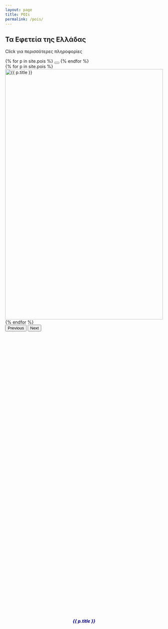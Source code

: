 ```yaml
---
layout: page
title: POIs
permalink: /pois/
---
```


<h2>Τα Εφετεία της Ελλάδας</h2>
<p>Click για περισσότερες πληροφορίες</p>

<!-- Bootstrap CSS -->
<link href="https://cdn.jsdelivr.net/npm/bootstrap@5.3.0/dist/css/bootstrap.min.css" rel="stylesheet">

<style>
  .carousel-caption {
    position: absolute;
    top: 50%; /* Vertically centers the caption */
    left: 0;
    right: 0;
    text-align: center; /* Horizontally centers the text */
    padding: 10px;
  }

  .carousel-caption h5 {
    color: #00008b; /* Dark blue for the title */
  }
</style>

<!-- Carousel Structure -->
<div id="courtCarousel" class="carousel slide" data-bs-ride="carousel">
  <div class="carousel-indicators">
    {% for p in site.pois %}
      <button type="button" data-bs-target="#courtCarousel" data-bs-slide-to="{{ forloop.index0 }}" {% if forloop.first %}class="active"{% endif %} aria-current="true"></button>
    {% endfor %}
  </div>

  <div class="carousel-inner">
    {% for p in site.pois %}
      <div class="carousel-item {% if forloop.first %}active{% endif %}" data-wikidatum="{{ p.wikidatum }}">
        <a href="{{ p.url | relative_url }}">
          <img id="image-{{ p.wikidatum }}" class="d-block w-100" alt="{{ p.title }}">
          <div class="carousel-caption d-none d-md-block">
            <h5>{{ p.title }}</h5>
          </div>
        </a>
      </div>
    {% endfor %}
  </div>

  <button class="carousel-control-prev" type="button" data-bs-target="#courtCarousel" data-bs-slide="prev">
    <span class="carousel-control-prev-icon" aria-hidden="true"></span>
    <span class="visually-hidden">Previous</span>
  </button>
  <button class="carousel-control-next" type="button" data-bs-target="#courtCarousel" data-bs-slide="next">
    <span class="carousel-control-next-icon" aria-hidden="true"></span>
    <span class="visually-hidden">Next</span>
  </button>
</div>

<!-- Add the necessary Bootstrap JS at the end of the body -->
<script src="https://cdn.jsdelivr.net/npm/bootstrap@5.3.0/dist/js/bootstrap.bundle.min.js"></script>

<!-- Custom CSS to control image size in carousel -->
<style>
  .carousel-item img {
    height: 800px; /* Adjust this height as needed */
    object-fit: cover;
    width: 100%;
  }
</style>

<!-- JQuery Script to Fetch Title and Image from Wikidata -->
<script src="https://code.jquery.com/jquery-3.6.0.min.js"></script>

<script>
$(document).ready(function() {
  $('.carousel-item').each(function() {
    const wikidatum = $(this).data('wikidatum');
    get_wikidatum(wikidatum);
  });
});

function get_wikidatum(id) {
  let url = `https://www.wikidata.org/w/api.php?action=wbgetentities&ids=${id}&format=json&languages=en|el&origin=*`;
  $.getJSON(url, function(data) {
    const image = get_json_value(['entities', id, 'claims', 'P18', 0, 'mainsnak', 'datavalue', 'value'], data);
    
    // Populate the image for the carousel item
    if (image) {
      get_thumbnail(image, 1000).then(thumbnailUrl => {
        $(`#image-${id}`).attr('src', thumbnailUrl);
      });
    }
  });
}

function get_thumbnail(photoname, size) {
  return new Promise((resolve, reject) => {
    if (!photoname) return resolve('');  // Return empty if there's no image
    photoname = photoname.replace(/ /g, '_');
    const url = `https://api.wikimedia.org/core/v1/commons/file/File:${photoname}`;
    $.getJSON(url, function(data) {
      let thumbname = get_json_value(['thumbnail', 'url'], data);
      if (thumbname) {
        thumbname = thumbname.replace(/\/\d+px-/, `/${size}px-`);
        resolve(thumbname);
      } else {
        reject('Thumbnail not found');
      }
    }).fail(() => reject('Error fetching thumbnail'));
  });
}

// Helper function to access nested JSON data
function get_json_value(json_key, data) {
  try {
    while (json_key.length > 1) {
      data = data[json_key[0]];
      json_key = json_key.slice(1);
    }
    return data[json_key[0]];
  } catch (err) {
    console.error(err, json_key, JSON.stringify(data));
    return null;
  }
}
</script>
